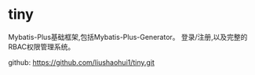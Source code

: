 # tiny

Mybatis-Plus基础框架,包括Mybatis-Plus-Generator。 登录/注册,以及完整的RBAC权限管理系统。

github: https://github.com/liushaohui1/tiny.git